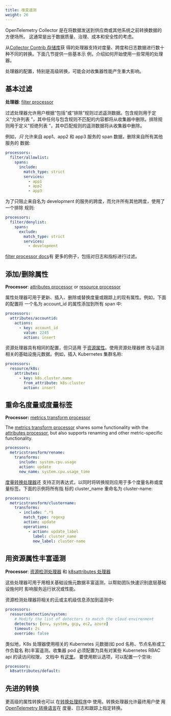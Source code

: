 ```yaml
---
title: 改变遥测
weight: 26
---
```


OpenTelemetry Collector 是在将数据发送到供应商或其他系统之前转换数据的方便场所。
这通常是出于数据质量、治理、成本和安全性的考虑。

从[Collector Contrib 存储库](https://github.com/open-telemetry/opentelemetry-collector-contrib/tree/main/processor)获
得的处理器支持对度量、跨度和日志数据进行数十种不同的转换。下面几节提供一些基本示
例，介绍如何开始使用一些常用的处理器。

处理器的配置，特别是高级转换，可能会对收集器性能产生重大影响。

## 基本过滤

**处理器**:
[filter processor](https://github.com/open-telemetry/opentelemetry-collector-contrib/tree/main/processor/filterprocessor)

过滤处理器允许用户根据“包括”或“排除”规则过滤遥测数据。包含规则用于定义“允许列表
”，其中任何与包含规则不匹配的内容都将从收集器中删除。排除规则用于定义“拒绝列表
”，其中匹配规则的遥测数据将从收集器中删除。

例如，_只_ 允许来自 app1、app2 和 app3 服务的 span 数据，删除来自所有其他服务的
数据:

```yaml
processors:
  filter/allowlist:
    spans:
      include:
        match_type: strict
        services:
          - app1
          - app2
          - app3
```

为了只阻止来自名为 development 的服务的跨度，而允许所有其他跨度，使用了一个排除
规则:

```yaml
processors:
  filter/denylist:
    spans:
      exclude:
        match_type: strict
        services:
          - development
```

[filter processor docs](https://github.com/open-telemetry/opentelemetry-collector-contrib/tree/main/processor/filterprocessor)有
更多的例子，包括对日志和指标进行过滤。

## 添加/删除属性

**Processor**:
[attributes processor](https://github.com/open-telemetry/opentelemetry-collector-contrib/tree/main/processor/attributesprocessor)
or
[resource processor](https://github.com/open-telemetry/opentelemetry-collector-contrib/tree/main/processor/resourceprocessor)

属性处理器可用于更新、插入、删除或替换度量或跟踪上的现有属性。例如，下面的配置将
一个名为 account_id 的属性添加到所有 span 中:

```yaml
processors:
  attributes/accountid:
    actions:
      - key: account_id
        value: 2245
        action: insert
```

资源处理器具有相同的配置，但只适用
于[资源属性](/docs/specs/otel/resource/semantic_conventions/)。使用资源处理器修
改与遥测相关的基础设施元数据。例如，插入 Kubernetes 集群名称:

```yaml
processors:
  resource/k8s:
    attributes:
      - key: k8s.cluster.name
        from_attribute: k8s-cluster
        action: insert
```

## 重命名度量或度量标签

**Processor:**
[metrics transform processor](https://github.com/open-telemetry/opentelemetry-collector-contrib/tree/main/processor/metricstransformprocessor)

The
[metrics transform processor](https://github.com/open-telemetry/opentelemetry-collector-contrib/tree/main/processor/metricstransformprocessor)
shares some functionality with the
[attributes processor](https://github.com/open-telemetry/opentelemetry-collector-contrib/tree/main/processor/attributesprocessor),
but also supports renaming and other metric-specific functionality.

```yaml
processors:
  metricstransform/rename:
    transforms:
      include: system.cpu.usage
      action: update
      new_name: system.cpu.usage_time
```

[度量转换处理器](https://github.com/open-telemetry/opentelemetry-collector-contrib/tree/main/processor/metricstransformprocessor)还
支持正则表达式，以同时将转换规则应用于多个度量名称或度量标签。下面的示例将所有指
标的 cluster_name 重命名为 cluster-name:

```yaml
processors:
  metricstransform/clustername:
    transforms:
      - include: ^.*$
        match_type: regexp
        action: update
        operations:
          - action: update_label
            label: cluster_name
            new_label: cluster-name
```

## 用资源属性丰富遥测

**Processor**:
[资源检测处理器](https://github.com/open-telemetry/opentelemetry-collector-contrib/tree/main/processor/resourcedetectionprocessor)
和
[k8sattributes 处理器](https://github.com/open-telemetry/opentelemetry-collector-contrib/tree/main/processor/k8sattributesprocessor)

这些处理器可用于用相关基础设施元数据丰富遥测，以帮助团队快速识别底层基础设施何时
影响服务运行状况或性能。

资源检测处理器将相关的云或主机级信息添加到遥测中:

```yaml
processors:
  resourcedetection/system:
    # Modify the list of detectors to match the cloud environment
    detectors: [env, system, gcp, ec2, azure]
    timeout: 2s
    override: false
```

类似地，K8s 处理器使用相关的 Kubernetes 元数据(如 pod 名称、节点名称或工作负载名
称)丰富遥测。收集器 pod 必须配置为具有对某些 Kubernetes RBAC api 的读访问权限，
文档中
有[这里](https://pkg.go.dev/github.com/open-telemetry/opentelemetry-collector-contrib/processor/k8sattributesprocessor#hdr-RBAC)。
要使用默认选项，可以配置一个空块:

```yaml
processors:
  k8sattributes/default:
```

## 先进的转换

更高级的属性转换也可以
在[转换处理程序](https://github.com/open-telemetry/opentelemetry-collector-contrib/tree/main/processor/transformprocessor)中
使用。转换处理器允许最终用户使
用[OpenTelemetry 转换语言](https://github.com/open-telemetry/opentelemetry-collector-contrib/tree/main/pkg/ottl)在
度量、日志和跟踪上指定转换。
